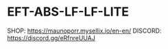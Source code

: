 # EFT-ABS-LF-LF-LITE
SHOP: https://maunoporr.mysellix.io/en-en/   DISCORD: https://discord.gg/eRfnreUUAJ
